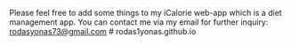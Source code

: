 Please feel free to add some things to my iCalorie web-app which is a diet management app. You can contact me via my email for further inquiry: rodasyonas73@gmail.com # rodas1yonas.github.io
